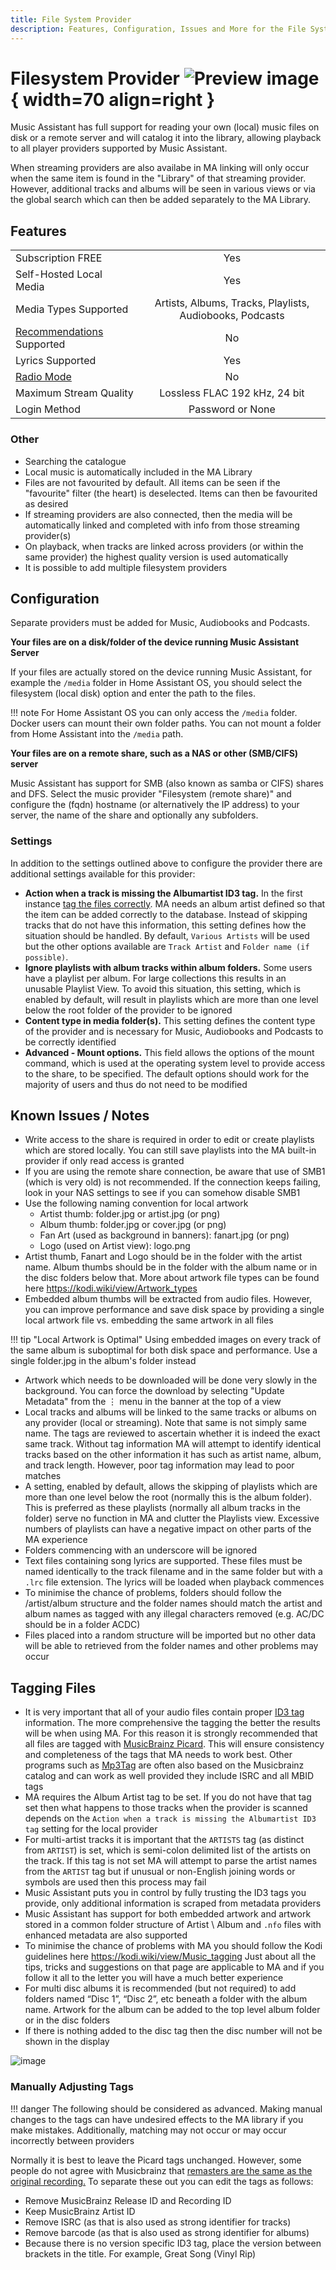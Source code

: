 ```yaml
---
title: File System Provider
description: Features, Configuration, Issues and More for the File System Player Provider
---
```


# Filesystem Provider ![Preview image](../assets/icons/localfiles-icon.png){ width=70 align=right }

Music Assistant has full support for reading your own (local) music files on disk or a remote server and will catalog it into the library, allowing playback to all player providers supported by Music Assistant. 

When streaming providers are also availabe in MA linking will only occur when the same item is found in the "Library" of that streaming provider. However, additional tracks and albums will be seen in various views or via the global search which can then be added separately to the MA Library.

## Features

|           |                     |
|:-----------------------|:---------------------:|
| Subscription FREE | Yes |
| Self-Hosted Local Media   | Yes |
| Media Types Supported | Artists, Albums, Tracks, Playlists, Audiobooks, Podcasts |
| [Recommendations](../ui.md#view-home) Supported | No |
| Lyrics Supported | Yes |
| [Radio Mode](../ui.md#track-menu) | No |
| Maximum Stream Quality | Lossless FLAC 192 kHz, 24 bit |
| Login Method | Password or None |

### Other

- Searching the catalogue
- Local music is automatically included in the MA Library
- Files are not favourited by default. All items can be seen if the "favourite" filter (the heart) is deselected. Items can then be favourited as desired
- If streaming providers are also connected, then the media will be automatically linked and completed with info from those streaming provider(s)
- On playback, when tracks are linked across providers (or within the same provider) the highest quality version is used automatically
- It is possible to add multiple filesystem providers

## Configuration

Separate providers must be added for Music, Audiobooks and Podcasts.

**Your files are on a disk/folder of the device running Music Assistant Server**

If your files are actually stored on the device running Music Assistant, for example the `/media` folder in Home Assistant OS, you should select the filesystem (local disk) option and enter the path to the files. 

!!! note
    For Home Assistant OS you can only access the `/media` folder. Docker users can mount their own folder paths. You can not mount a folder from Home Assistant into the `/media` path.

**Your files are on a remote share, such as a NAS or other (SMB/CIFS) server**

Music Assistant has support for SMB (also known as samba or CIFS) shares and DFS. Select the music provider "Filesystem (remote share)" and configure the (fqdn) hostname (or alternatively the IP address) to your server, the name of the share and optionally any subfolders.

### Settings

In addition to the settings outlined above to configure the provider there are additional settings available for this provider:

- <b>Action when a track is missing the Albumartist ID3 tag.</b> In the first instance [tag the files correctly](#tagging-files). MA needs an album artist defined so that the item can be added correctly to the database. Instead of skipping tracks that do not have this information, this setting defines how the situation should be handled. By default, `Various Artists` will be used but the other options available are `Track Artist` and `Folder name (if possible)`.
- <b>Ignore playlists with album tracks within album folders.</b> Some users have a playlist per album. For large collections this results in an unusable Playlist View. To avoid this situation, this setting, which is enabled by default, will result in playlists which are more than one level below the root folder of the provider to be ignored
- <b>Content type in media folder(s).</b> This setting defines the content type of the provider and is necessary for Music, Audiobooks and Podcasts to be correctly identified
- <b>Advanced - Mount options.</b> This field allows the options of the mount command, which is used at the operating system level to provide access to the share, to be specified. The default options should work for the majority of users and thus do not need to be modified

## Known Issues / Notes

- Write access to the share is required in order to edit or create playlists which are stored locally. You can still save playlists into the MA built-in provider if only read access is granted
- If you are using the remote share connection, be aware that use of SMB1 (which is very old) is not recommended. If the connection keeps failing, look in your NAS settings to see if you can somehow disable SMB1
- Use the following naming convention for local artwork
    - Artist thumb: folder.jpg or artist.jpg (or png)
    - Album thumb: folder.jpg or cover.jpg (or png)
    - Fan Art (used as background in banners): fanart.jpg (or png)
    - Logo (used on Artist view): logo.png
- Artist thumb, Fanart and Logo should be in the folder with the artist name. Album thumbs should be in the folder with the album name or in the disc folders below that. More about artwork file types can be found here https://kodi.wiki/view/Artwork_types
- Embedded album thumbs will be extracted from audio files. However, you can improve performance and save disk space by providing a single local artwork file vs. embedding the same artwork in all files

!!! tip "Local Artwork is Optimal" 
    Using embedded images on every track of the same album is suboptimal for both disk space and performance. Use a single folder.jpg in the album's folder instead

- Artwork which needs to be downloaded will be done very slowly in the background. You can force the download by selecting "Update Metadata" from the ⋮ menu in the banner at the top of a view
- Local tracks and albums will be linked to the same tracks or albums on any provider (local or streaming). Note that same is not simply same name. The tags are reviewed to ascertain whether it is indeed the exact same track. Without tag information MA will attempt to identify identical tracks based on the other information it has such as artist name, album, and track length. However, poor tag information may lead to poor matches
- A setting, enabled by default, allows the skipping of playlists which are more than one level below the root (normally this is the album folder). This is preferred as these playlists (normally all album tracks in the folder) serve no function in MA and clutter the Playlists view. Excessive numbers of playlists can have a negative impact on other parts of the MA experience
- Folders commencing with an underscore will be ignored
- Text files containing song lyrics are supported. These files must be named identically to the track filename and in the same folder but with a `.lrc` file extension. The lyrics will be loaded when playback commences
- To minimise the chance of problems, folders should follow the /artist/album structure and the folder names should match the artist and album names as tagged with any illegal characters removed (e.g. AC/DC should be in a folder ACDC)
- Files placed into a random structure will be imported but no other data will be able to retrieved from the folder names and other problems may occur
  
## Tagging Files 

- It is very important that all of your audio files contain proper [ID3 tag](https://en.wikipedia.org/wiki/ID3) information. The more comprehensive the tagging the better the results will be when using MA. For this reason it is strongly recommended that all files are tagged with [MusicBrainz Picard](https://picard.musicbrainz.org). This will ensure consistency and completeness of the tags that MA needs to work best. Other programs such as [Mp3Tag](https://www.mp3tag.de/en/) are often also based on the Musicbrainz catalog and can work as well provided they include ISRC and all MBID tags
- MA requires the Album Artist tag to be set. If you do not have that tag set then what happens to those tracks when the provider is scanned depends on the `Action when a track is missing the Albumartist ID3 tag` setting for the local provider
- For multi-artist tracks it is important that the `ARTISTS` tag (as distinct from `ARTIST`) is set, which is semi-colon delimited list of the artists on the track. If this tag is not set MA will attempt to parse the artist names from the `ARTIST` tag but if unusual or non-English joining words or symbols are used then this process may fail 
- Music Assistant puts you in control by fully trusting the ID3 tags you provide, only additional information is scraped from metadata providers
- Music Assistant has support for both embedded artwork and artwork stored in a common folder structure of Artist \ Album and `.nfo` files with enhanced metadata are also supported
- To minimise the chance of problems with MA you should follow the Kodi guidelines here https://kodi.wiki/view/Music_tagging Just about all the tips, tricks and suggestions on that page are applicable to MA and if you follow it all to the letter you will have a much better experience
- For multi disc albums it is recommended (but not required) to add folders named “Disc 1”, “Disc 2”, etc beneath a folder with the album name. Artwork for the album can be added to the top level album folder or in the disc folders
- If there is nothing added to the disc tag then the disc number will not be shown in the display

![image](../assets/screenshots/no-disc-tag.png)

### Manually Adjusting Tags

!!! danger
    The following should be considered as advanced. Making manual changes to the tags can have undesired effects to the MA library if you make mistakes. Additionally, matching may not occur or may occur incorrectly between providers

Normally it is best to leave the Picard tags unchanged. However, some people do not agree with Musicbrainz that [remasters are the same as the original recording.](https://musicbrainz.org/doc/Style/Recording#Recordings_with_different_mastering) To separate these out you can edit the tags as follows:

- Remove MusicBrainz Release ID and Recording ID
- Keep MusicBrainz Artist ID
- Remove ISRC (as that is also used as strong identifier for tracks)
- Remove barcode (as that is also used as strong identifier for albums)
- Because there is no version specific ID3 tag, place the version between brackets in the title. For example, Great Song (Vinyl Rip)
